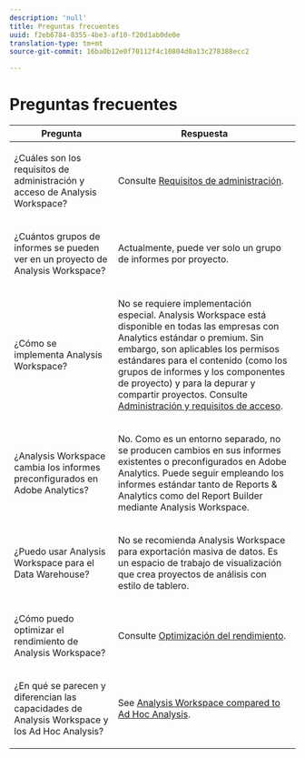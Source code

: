 ```yaml
---
description: 'null'
title: Preguntas frecuentes
uuid: f2eb6784-8355-4be3-af10-f20d1ab0de0e
translation-type: tm+mt
source-git-commit: 16ba0b12e0f70112f4c10804d0a13c278388ecc2

---
```



# Preguntas frecuentes

<table id="table_BC4237EC03FF42579CC736498D6654F9"> 
 <thead> 
  <tr> 
   <th colname="col1" class="entry"> Pregunta </th> 
   <th colname="col2" class="entry"> Respuesta </th> 
  </tr> 
 </thead>
 <tbody> 
  <tr> 
   <td colname="col1"> <p>¿Cuáles son los requisitos de administración y acceso de Analysis Workspace? </p> </td> 
   <td colname="col2"> <p>Consulte <a href="/help/analyze/analysis-workspace/frequently-asked-questions-analysis-workspace.md"  > Requisitos de administración</a>. </p> </td> 
  </tr> 
  <tr> 
   <td colname="col1"> <p>¿Cuántos grupos de informes se pueden ver en un proyecto de Analysis Workspace? </p> </td> 
   <td colname="col2"> <p>Actualmente, puede ver solo un grupo de informes por proyecto. </p> </td> 
  </tr> 
  <tr> 
   <td colname="col1"> <p>¿Cómo se implementa Analysis Workspace? </p> </td> 
   <td colname="col2"> <p>No se requiere implementación especial. Analysis Workspace está disponible en todas las empresas con Analytics estándar o premium. Sin embargo, son aplicables los permisos estándares para el contenido (como los grupos de informes y los componentes de proyecto) y para la depurar y compartir proyectos. Consulte <a href="/help/analyze/analysis-workspace/frequently-asked-questions-analysis-workspace.md#section_FD3737DE452F4F6CA181F13FF3DC668F"  >Administración y requisitos de acceso</a>. </p> </td> 
  </tr> 
  <tr> 
   <td colname="col1"> <p>¿Analysis Workspace cambia los informes preconfigurados en Adobe Analytics? </p> </td> 
   <td colname="col2"> <p>No. Como es un entorno separado, no se producen cambios en sus informes existentes o preconfigurados en Adobe Analytics. Puede seguir empleando los informes estándar tanto de Reports &amp; Analytics como del Report Builder mediante Analysis Workspace. </p> </td> 
  </tr> 
  <tr> 
   <td colname="col1"> <p>¿Puedo usar Analysis Workspace para el Data Warehouse? </p> </td> 
   <td colname="col2"> <p>No se recomienda Analysis Workspace para exportación masiva de datos. Es un espacio de trabajo de visualización que crea proyectos de análisis con estilo de tablero. </p> </td> 
  </tr>
  <tr> 
   <td colname="col1"> <p>¿Cómo puedo optimizar el rendimiento de Analysis Workspace? </p> </td> 
   <td colname="col2"> <p>Consulte <a href="/help/analyze/analysis-workspace/optimizing-performance.md"  >Optimización del rendimiento</a>. </p> </td> 
  </tr> 
  <tr> 
   <td colname="col1"> <p>¿En qué se parecen y diferencian las capacidades de Analysis Workspace y los Ad Hoc Analysis? </p> </td> 
   <td colname="col2"> <p>See <a href="/help/analyze/analysis-workspace/adhocanalysis-vs-analysisworkspace.md"  > Analysis Workspace compared to Ad Hoc Analysis</a>. </p> </td> 
  </tr> 
 </tbody> 
</table>

